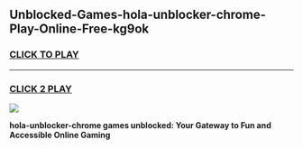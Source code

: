 
## Unblocked-Games-hola-unblocker-chrome-Play-Online-Free-kg9ok
<h3>
<a href="https://premium76.site?title=hola-unblocker-chrome&ref=26A">CLICK TO PLAY</a></h3>
<hr>

<h3>
<a href="https://premium76.site?title=hola-unblocker-chrome&ref=26A">CLICK 2 PLAY</a>
  
</h3>

<a href="https://premium76.site?title=hola-unblocker-chrome&ref=26A"><img src="https://clearcache.store/games.png"></a>


**hola-unblocker-chrome games unblocked: Your Gateway to Fun and Accessible Online Gaming**
